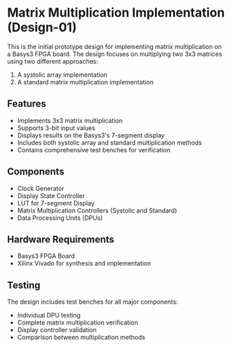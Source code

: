 # Matrix Multiplication Implementation (Design-01)

This is the initial prototype design for implementing matrix multiplication on a Basys3 FPGA board. The design focuses on multiplying two 3x3 matrices using two different approaches:

1. A systolic array implementation
2. A standard matrix multiplication implementation

## Features

- Implements 3x3 matrix multiplication
- Supports 3-bit input values
- Displays results on the Basys3's 7-segment display
- Includes both systolic array and standard multiplication methods
- Contains comprehensive test benches for verification

## Components

- Clock Generator
- Display State Controller
- LUT for 7-segment Display
- Matrix Multiplication Controllers (Systolic and Standard)
- Data Processing Units (DPUs)

## Hardware Requirements

- Basys3 FPGA Board
- Xilinx Vivado for synthesis and implementation

## Testing

The design includes test benches for all major components:
- Individual DPU testing
- Complete matrix multiplication verification
- Display controller validation
- Comparison between multiplication methods
